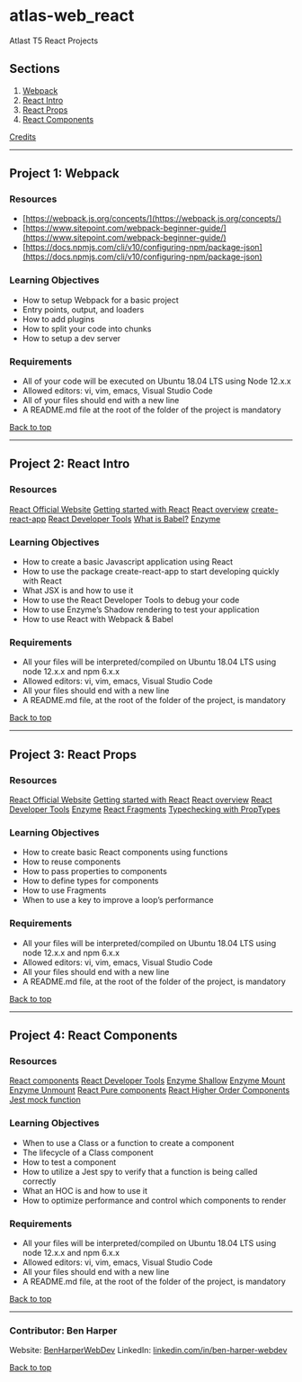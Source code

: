 # atlas-web_react
Atlast T5 React Projects

## Sections
<a name="Sections"></a>
1. [Webpack](#webpack)
2. [React Intro](#reactIntro)
3. [React Props](#reactProps)
4. [React Components](#reactComponents)

[Credits](#Credits)

__________________________________________________________________________________________________________________________________________
## Project 1: Webpack
<a name="webpack"></a>

### Resources
- [https://webpack.js.org/concepts/](https://webpack.js.org/concepts/)
- [https://www.sitepoint.com/webpack-beginner-guide/](https://www.sitepoint.com/webpack-beginner-guide/)
- [https://docs.npmjs.com/cli/v10/configuring-npm/package-json](https://docs.npmjs.com/cli/v10/configuring-npm/package-json)

### Learning Objectives
- How to setup Webpack for a basic project
- Entry points, output, and loaders
- How to add plugins
- How to split your code into chunks
- How to setup a dev server

### Requirements
- All of your code will be executed on Ubuntu 18.04 LTS using Node 12.x.x
- Allowed editors: vi, vim, emacs, Visual Studio Code
- All of your files should end with a new line
- A README.md file at the root of the folder of the project is mandatory

[Back to top](#Sections)

__________________________________________________________________________________________________________________________________________
## Project 2: React Intro
<a name="reactIntro"></a>

### Resources
[React Official Website](#https://react.dev/)
[Getting started with React](#https://www.taniarascia.com/getting-started-with-react/)
[React overview](#https://legacy.reactjs.org/docs/getting-started.html)
[create-react-app](#https://github.com/facebook/create-react-app)
[React Developer Tools](#https://chromewebstore.google.com/detail/react-developer-tools/fmkadmapgofadopljbjfkapdkoienihi)
[What is Babel?](#https://babeljs.io/docs/)
[Enzyme](#https://enzymejs.github.io/enzyme/docs/api/shallow.html)

### Learning Objectives
- How to create a basic Javascript application using React
- How to use the package create-react-app to start developing quickly with React
- What JSX is and how to use it
- How to use the React Developer Tools to debug your code
- How to use Enzyme’s Shadow rendering to test your application
- How to use React with Webpack & Babel

### Requirements
- All your files will be interpreted/compiled on Ubuntu 18.04 LTS using node 12.x.x and npm 6.x.x
- Allowed editors: vi, vim, emacs, Visual Studio Code
- All your files should end with a new line
- A README.md file, at the root of the folder of the project, is mandatory

[Back to top](#Sections)

__________________________________________________________________________________________________________________________________________
## Project 3: React Props
<a name="reactProps"></a>

### Resources
[React Official Website](#https://react.dev/)
[Getting started with React](#https://www.taniarascia.com/getting-started-with-react/)
[React overview](#https://react.dev/learn)
[React Developer Tools](#https://chromewebstore.google.com/detail/react-developer-tools/fmkadmapgofadopljbjfkapdkoienihi)
[Enzyme](#https://enzymejs.github.io/enzyme/docs/api/shallow.html)
[React Fragments](#https://react.dev/reference/react/Fragment)
[Typechecking with PropTypes](#https://www.npmjs.com/package/prop-types)

### Learning Objectives
- How to create basic React components using functions
- How to reuse components
- How to pass properties to components
- How to define types for components
- How to use Fragments
- When to use a key to improve a loop’s performance

### Requirements
- All your files will be interpreted/compiled on Ubuntu 18.04 LTS using node 12.x.x and npm 6.x.x
- Allowed editors: vi, vim, emacs, Visual Studio Code
- All your files should end with a new line
- A README.md file, at the root of the folder of the project, is mandatory

[Back to top](#Sections)

__________________________________________________________________________________________________________________________________________
## Project 4: React Components
<a name="reactComponents"></a>

### Resources
[React components](#https://legacy.reactjs.org/docs/react-component.html)
[React Developer Tools](#https://chromewebstore.google.com/detail/react-developer-tools/fmkadmapgofadopljbjfkapdkoienihi)
[Enzyme Shallow](#https://enzymejs.github.io/enzyme/docs/api/shallow.html)
[Enzyme Mount](#https://enzymejs.github.io/enzyme/docs/api/ReactWrapper/mount.html)
[Enzyme Unmount](#https://enzymejs.github.io/enzyme/docs/api/ReactWrapper/unmount.html)
[React Pure components](#https://legacy.reactjs.org/docs/react-api.html)
[React Higher Order Components](#https://legacy.reactjs.org/docs/higher-order-components.html)
[Jest mock function](#https://jestjs.io/docs/jest-object)

### Learning Objectives
- When to use a Class or a function to create a component
- The lifecycle of a Class component
- How to test a component
- How to utilize a Jest spy to verify that a function is being called correctly
- What an HOC is and how to use it
- How to optimize performance and control which components to render

### Requirements
- All your files will be interpreted/compiled on Ubuntu 18.04 LTS using node 12.x.x and npm 6.x.x
- Allowed editors: vi, vim, emacs, Visual Studio Code
- All your files should end with a new line
- A README.md file, at the root of the folder of the project, is mandatory

[Back to top](#Sections)

__________________________________________________________________________________________________________________________________________
<a name="Credits"></a>
### Contributor: Ben Harper
Website: [BenHarperWebDev](https://henbarper.github.io/benharperwebdev/)
LinkedIn: [linkedin.com/in/ben-harper-webdev](https://www.linkedin.com/in/ben-harper-webdev/)

[Back to top](#Sections)